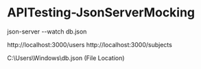 # APITesting-JsonServerMocking

json-server --watch db.json

http://localhost:3000/users
http://localhost:3000/subjects

C:\Users\Windows\db.json (File Location)
